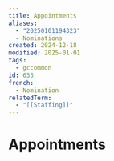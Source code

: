 ```yaml
---
title: Appointments
aliases:
  - "20250101194323"
  - Nominations
created: 2024-12-18
modified: 2025-01-01
tags:
  - gccommon
id: 633
french:
  - Nomination
relatedTerm:
  - "[[Staffing]]"
---
```

# Appointments
